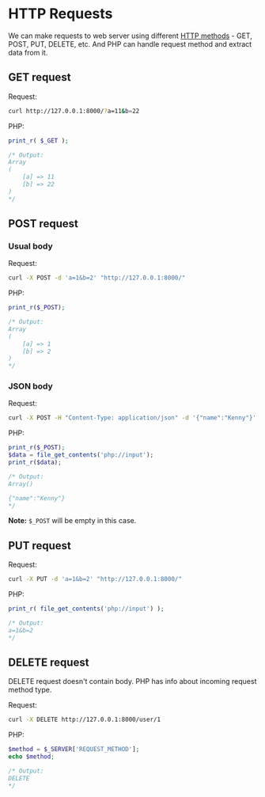 # HTTP Requests

We can make requests to web server using different 
[HTTP methods](https://en.wikipedia.org/wiki/Hypertext_Transfer_Protocol#Request_methods) - GET, POST, PUT, DELETE, etc.
And PHP can handle request method and extract data from it.

## GET request

Request: 

```bash
curl http://127.0.0.1:8000/?a=11&b=22
```

PHP:

```php
print_r( $_GET );

/* Output:
Array
(
    [a] => 11
    [b] => 22
)
*/
```

## POST request

### Usual body

Request:

```bash
curl -X POST -d 'a=1&b=2' "http://127.0.0.1:8000/"
```

PHP:

```php
print_r($_POST);

/* Output:
Array
(
    [a] => 1
    [b] => 2
)
*/
```

### JSON body

Request:

```bash
curl -X POST -H "Content-Type: application/json" -d '{"name":"Kenny"}' http://127.0.0.1:8000/
```

PHP:

```php
print_r($_POST);
$data = file_get_contents('php://input');
print_r($data);

/* Output:
Array()

{"name":"Kenny"}
*/
```
**Note:** `$_POST` will be empty in this case.

## PUT request

Request:

```bash
curl -X PUT -d 'a=1&b=2' "http://127.0.0.1:8000/"
```

PHP:

```php
print_r( file_get_contents('php://input') );

/* Output:
a=1&b=2
*/
```

## DELETE request

DELETE request doesn't contain body. PHP has info about incoming request method type.

Request:

```bash
curl -X DELETE http://127.0.0.1:8000/user/1
```

PHP:

```php
$method = $_SERVER['REQUEST_METHOD'];
echo $method;

/* Output:
DELETE
*/
```
